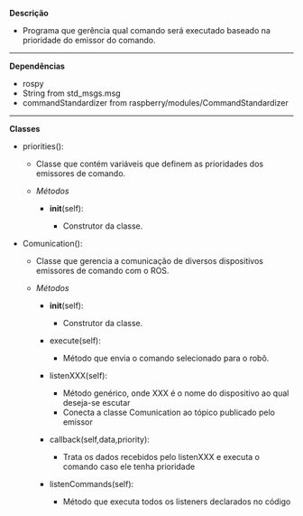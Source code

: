**Descrição**

 * Programa que gerência qual comando será executado baseado na prioridade do emissor do comando.

 ---

 **Dependências**

  * rospy
  * String from std_msgs.msg
  * commandStandardizer from raspberry/modules/CommandStandardizer

---

**Classes**

 * priorities():

    * Classe que contém variáveis que definem as prioridades dos emissores de comando.

    * *Métodos*

        * __init__(self):

            * Construtor da classe.

 * Comunication():

    * Classe que gerencia a comunicação de diversos dispositivos emissores de comando com o ROS.

    * *Métodos*

        * __init__(self):

            * Construtor da classe.

        * execute(self):

            * Método que envia o comando selecionado para o robô.

        * listenXXX(self):

            * Método genérico, onde XXX é o nome do dispositivo ao qual deseja-se escutar
            * Conecta a classe Comunication ao tópico publicado pelo emissor

        * callback(self,data,priority):

            * Trata os dados recebidos pelo listenXXX e executa o comando caso ele tenha prioridade
        
        * listenCommands(self):

            * Método que executa todos os listeners declarados no código